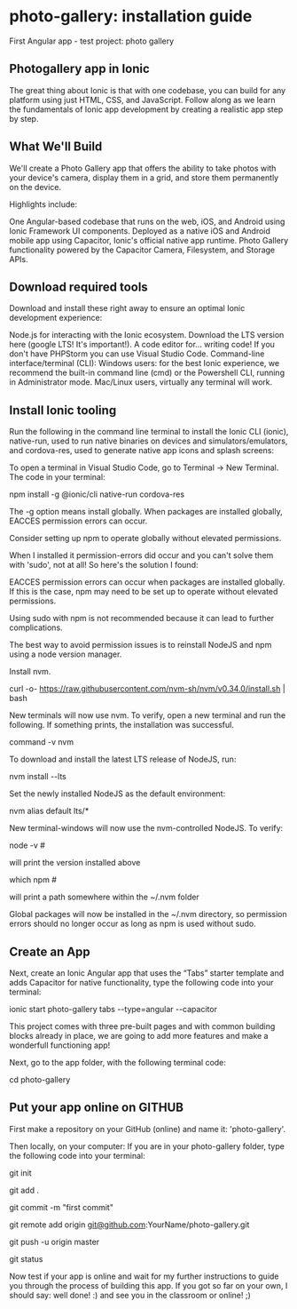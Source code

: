 # photo-gallery: installation guide

First Angular app - test project: photo gallery

## Photogallery app in Ionic

The great thing about Ionic is that with one codebase, you can build for any platform using just HTML, CSS, and JavaScript. Follow along as we learn the fundamentals of Ionic app development by creating a realistic app step by step.

## What We'll Build
We'll create a Photo Gallery app that offers the ability to take photos with your device's camera, display them in a grid, and store them permanently on the device.

Highlights include:

One Angular-based codebase that runs on the web, iOS, and Android using Ionic Framework UI components.
Deployed as a native iOS and Android mobile app using Capacitor, Ionic's official native app runtime.
Photo Gallery functionality powered by the Capacitor Camera, Filesystem, and Storage APIs.


## Download required tools
Download and install these right away to ensure an optimal Ionic development experience:

Node.js for interacting with the Ionic ecosystem. Download the LTS version here (google LTS! It's important!).
A code editor for... writing code! If you don't have PHPStorm you can use Visual Studio Code.
Command-line interface/terminal (CLI):
Windows users: for the best Ionic experience, we recommend the built-in command line (cmd) or the Powershell CLI, running in Administrator mode.
Mac/Linux users, virtually any terminal will work.

## Install Ionic tooling
Run the following in the command line terminal to install the Ionic CLI (ionic), native-run, used to run native binaries on devices and simulators/emulators, and cordova-res, used to generate native app icons and splash screens:

To open a terminal in Visual Studio Code, go to Terminal -> New Terminal. The code in your terminal:

npm install -g @ionic/cli native-run cordova-res

The -g option means install globally. When packages are installed globally, EACCES permission errors can occur.

Consider setting up npm to operate globally without elevated permissions. 

When I installed it permission-errors did occur and you can't solve them with 'sudo', not at all!
So here's the solution I found:

EACCES permission errors can occur when packages are installed globally. If this is the case, npm may need to be set up to operate without elevated permissions.

Using sudo with npm is not recommended because it can lead to further complications.

The best way to avoid permission issues is to reinstall NodeJS and npm using a node version manager.

Install nvm.

   curl -o- https://raw.githubusercontent.com/nvm-sh/nvm/v0.34.0/install.sh | bash       

New terminals will now use nvm. To verify, open a new terminal and run the following. If something prints, the installation was successful.

command -v nvm

To download and install the latest LTS release of NodeJS, run:

nvm install --lts

Set the newly installed NodeJS as the default environment:

nvm alias default lts/*

New terminal-windows will now use the nvm-controlled NodeJS. To verify:

node -v  #

will print the version installed above 

which npm  #

will print a path somewhere within the ~/.nvm folder

Global packages will now be installed in the ~/.nvm directory, so permission errors should no longer occur as long as npm is used without sudo.

## Create an App
Next, create an Ionic Angular app that uses the “Tabs” starter template and adds Capacitor for native functionality, type the following code into your terminal:

ionic start photo-gallery tabs --type=angular --capacitor

This project comes with three pre-built pages and with common building blocks already in place, we are going to add more features and make a wonderfull functioning app!

Next, go to the app folder, with the following terminal code:

cd photo-gallery

## Put your app online on GITHUB
First make a repository on your GitHub (online) and name it: 'photo-gallery'.

Then locally, on your computer:
If you are in your photo-gallery folder, type the following code into your terminal:

git init

git add .

git commit -m "first commit"

git remote add origin git@github.com:YourName/photo-gallery.git

git push -u origin master

git status

Now test if your app is online and wait for my further instructions to guide you through the process of building this app.
If you got so far on your own, I should say: well done! :) and see you in the classroom or online! ;) 



